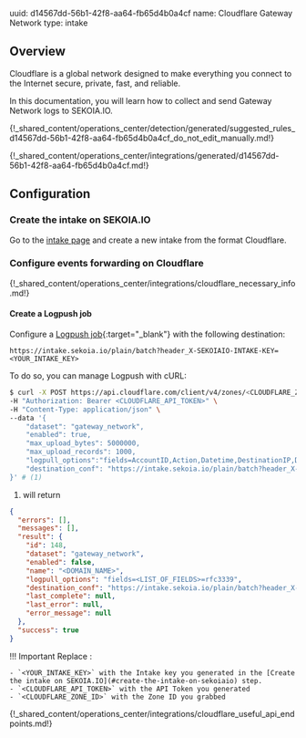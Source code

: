 uuid: d14567dd-56b1-42f8-aa64-fb65d4b0a4cf
name: Cloudflare Gateway Network
type: intake

## Overview

Cloudflare is a global network designed to make everything you connect to the Internet secure, private, fast, and reliable.

In this documentation, you will learn how to collect and send Gateway Network logs to SEKOIA.IO.

{!_shared_content/operations_center/detection/generated/suggested_rules_d14567dd-56b1-42f8-aa64-fb65d4b0a4cf_do_not_edit_manually.md!}

{!_shared_content/operations_center/integrations/generated/d14567dd-56b1-42f8-aa64-fb65d4b0a4cf.md!}

## Configuration

### Create the intake on SEKOIA.IO

Go to the [intake page](https://app.sekoia.io/operations/intakes) and create a new intake from the format Cloudflare.

### Configure events forwarding on Cloudflare

{!_shared_content/operations_center/integrations/cloudflare_necessary_info.md!}

#### Create a Logpush job

Configure a [Logpush job](https://developers.cloudflare.com/logs/reference/logpush-api-configuration/){:target="_blank"} with the following destination:

`https://intake.sekoia.io/plain/batch?header_X-SEKOIAIO-INTAKE-KEY=<YOUR_INTAKE_KEY>`


To do so, you can manage Logpush with cURL:

```bash
$ curl -X POST https://api.cloudflare.com/client/v4/zones/<CLOUDFLARE_ZONE_ID>/logpush/jobs \
-H "Authorization: Bearer <CLOUDFLARE_API_TOKEN>" \
-H "Content-Type: application/json" \
--data '{
    "dataset": "gateway_network",
    "enabled": true,
    "max_upload_bytes": 5000000,
    "max_upload_records": 1000,
    "logpull_options":"fields=AccountID,Action,Datetime,DestinationIP,DestinationPort,DeviceID,DeviceName,Email,OverrideIP,OverridePort,PolicyID,PolicyName,SNI,SessionID,SourceIP,SourceInternalIP,SourcePort,Transport,UserID&timestamps=rfc3339",
    "destination_conf": "https://intake.sekoia.io/plain/batch?header_X-SEKOIAIO-INTAKE-KEY=<YOUR_INTAKE_KEY>"
}' # (1)
```

1. will return
```json
{
  "errors": [],
  "messages": [],
  "result": {
    "id": 148,
    "dataset": "gateway_network",
    "enabled": false,
    "name": "<DOMAIN_NAME>",
    "logpull_options": "fields=<LIST_OF_FIELDS>=rfc3339",
    "destination_conf": "https://intake.sekoia.io/plain/batch?header_X-SEKOIAIO-INTAKE-KEY=<YOUR_INTAKE_KEY>",
    "last_complete": null,
    "last_error": null,
    "error_message": null
  },
  "success": true
}
```

!!! Important
    Replace :

    - `<YOUR_INTAKE_KEY>` with the Intake key you generated in the [Create the intake on SEKOIA.IO](#create-the-intake-on-sekoiaio) step.
    - `<CLOUDFLARE_API_TOKEN>` with the API Token you generated
    - `<CLOUDFLARE_ZONE_ID>` with the Zone ID you grabbed

{!_shared_content/operations_center/integrations/cloudflare_useful_api_endpoints.md!}
